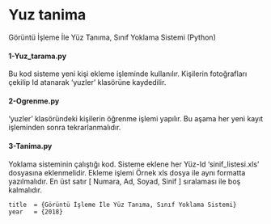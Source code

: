 # Yuz tanima
Görüntü İşleme İle Yüz Tanıma, Sınıf Yoklama Sistemi (Python)

#### 1-Yuz_tarama.py
Bu kod sisteme yeni kişi ekleme işleminde kullanılır. Kişilerin fotoğrafları çekilip Id atanarak ‘yuzler’ klasörüne kaydedilir.

#### 2-Ogrenme.py
‘yuzler’ klasöründeki kişilerin öğrenme işlemi yapılır. Bu aşama her yeni kayıt işleminden sonra tekrarlanmalıdır.

#### 3-Tanima.py
Yoklama sisteminin çalıştığı kod. Sisteme eklene her Yüz-Id ‘sinif_listesi.xls’ dosyasına eklenmelidir. Ekleme işlemi Örnek xls dosya ile aynı formatta yazılmalıdır. En üst satır [ Numara, Ad, Soyad, Sinif ] sıralaması ile boş kalmalıdır.

    title  = {Görüntü İşleme İle Yüz Tanıma, Sınıf Yoklama Sistemi}
    year   = {2018}
